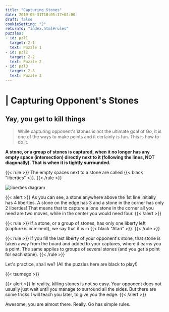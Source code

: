 ```yaml
---
title: "Capturing Stones"
date: 2019-03-31T10:05:17+02:00
draft: false
cookieSetting: "2"
returnTo: "index.html#rules"
puzzles:
- id: pzl1
  target: 2-1
  text: Puzzle 1
- id: pzl2
  target: 2-2
  text: Puzzle 2
- id: pzl3
  target: 2-3
  text: Puzzle 3
---
```


# | Capturing Opponent's Stones
## Yay, you get to kill things

> While capturing opponent's stones is not the ultimate goal of Go, it is one of the ways to make points and it certainly is fun. This is how to do it.

**A stone, or a group of stones is captured, when it no longer has any empty space (intersection) directly next to it (following the lines, NOT diagonally). That is when it is tightly surrounded.**

{{< rule >}}
The empty spaces next to a stone are called {{< black "liberties" >}}.
{{< /rule >}}

![liberties diagram](/images/liberties.jpg)

{{< alert >}}
    As you can see, a stone anywhere above the 1st line initially has 4 liberties. A stone on the edge has 3 and a stone in the corner has only 2 liberties! That means that to capture a lone stone in the corner all you need are two moves, while in the center you would need four.
{{< /alert >}}

{{< rule >}}
    If a stone, or a group of stones, has only one liberty left (capture is imminent), we say that it is in {{< black "Atari" >}}.
{{< /rule >}}


{{< rule >}}
    If you fill the last liberty of your opponent's stone, that stone is taken away from the board and added to your captures, where it earns you a point. The same applies to groups of several stones (and you get a point for each stone).
{{< /rule >}}

Let's practice, shall we? (All the puzzles here are black to play!)

{{< tsumego >}}

{{< alert >}}
    In reality, killing stones is not so easy. Your opponent does not usually just wait until you manage to surround all the sides. But there are some tricks I will teach you later, to give you the edge.
{{< /alert >}}

Awesome, you are almost there. Really. Go has simple rules.